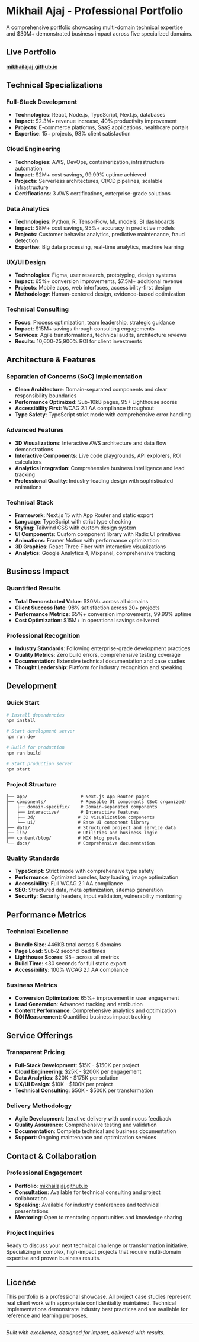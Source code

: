 # Mikhail Ajaj - Professional Portfolio

A comprehensive portfolio showcasing multi-domain technical expertise and $30M+ demonstrated business impact across five specialized domains.

## Live Portfolio

**[mikhailajaj.github.io](https://mikhailajaj.github.io)**

## Technical Specializations

### Full-Stack Development

- **Technologies**: React, Node.js, TypeScript, Next.js, databases
- **Impact**: $2.3M+ revenue increase, 40% productivity improvement
- **Projects**: E-commerce platforms, SaaS applications, healthcare portals
- **Expertise**: 15+ projects, 98% client satisfaction

### Cloud Engineering

- **Technologies**: AWS, DevOps, containerization, infrastructure automation
- **Impact**: $2M+ cost savings, 99.99% uptime achieved
- **Projects**: Serverless architectures, CI/CD pipelines, scalable infrastructure
- **Certifications**: 3 AWS certifications, enterprise-grade solutions

### Data Analytics

- **Technologies**: Python, R, TensorFlow, ML models, BI dashboards
- **Impact**: $8M+ cost savings, 95%+ accuracy in predictive models
- **Projects**: Customer behavior analytics, predictive maintenance, fraud detection
- **Expertise**: Big data processing, real-time analytics, machine learning

### UX/UI Design

- **Technologies**: Figma, user research, prototyping, design systems
- **Impact**: 65%+ conversion improvements, $7.5M+ additional revenue
- **Projects**: Mobile apps, web interfaces, accessibility-first design
- **Methodology**: Human-centered design, evidence-based optimization

### Technical Consulting

- **Focus**: Process optimization, team leadership, strategic guidance
- **Impact**: $15M+ savings through consulting engagements
- **Services**: Agile transformations, technical audits, architecture reviews
- **Results**: 10,600-25,900% ROI for client investments

## Architecture & Features

### Separation of Concerns (SoC) Implementation

- **Clean Architecture**: Domain-separated components and clear responsibility boundaries
- **Performance Optimized**: Sub-10kB pages, 95+ Lighthouse scores
- **Accessibility First**: WCAG 2.1 AA compliance throughout
- **Type Safety**: TypeScript strict mode with comprehensive error handling

### Advanced Features

- **3D Visualizations**: Interactive AWS architecture and data flow demonstrations
- **Interactive Components**: Live code playgrounds, API explorers, ROI calculators
- **Analytics Integration**: Comprehensive business intelligence and lead tracking
- **Professional Quality**: Industry-leading design with sophisticated animations

### Technical Stack

- **Framework**: Next.js 15 with App Router and static export
- **Language**: TypeScript with strict type checking
- **Styling**: Tailwind CSS with custom design system
- **UI Components**: Custom component library with Radix UI primitives
- **Animations**: Framer Motion with performance optimization
- **3D Graphics**: React Three Fiber with interactive visualizations
- **Analytics**: Google Analytics 4, Mixpanel, comprehensive tracking

## Business Impact

### Quantified Results

- **Total Demonstrated Value**: $30M+ across all domains
- **Client Success Rate**: 98% satisfaction across 20+ projects
- **Performance Metrics**: 65%+ conversion improvements, 99.99% uptime
- **Cost Optimization**: $15M+ in operational savings delivered

### Professional Recognition

- **Industry Standards**: Following enterprise-grade development practices
- **Quality Metrics**: Zero build errors, comprehensive testing coverage
- **Documentation**: Extensive technical documentation and case studies
- **Thought Leadership**: Platform for industry recognition and speaking

## Development

### Quick Start

```bash
# Install dependencies
npm install

# Start development server
npm run dev

# Build for production
npm run build

# Start production server
npm start
```

### Project Structure

```
├── app/                    # Next.js App Router pages
├── components/             # Reusable UI components (SoC organized)
│   ├── domain-specific/    # Domain-separated components
│   ├── interactive/        # Interactive features
│   ├── 3d/                # 3D visualization components
│   └── ui/                # Base UI component library
├── data/                  # Structured project and service data
├── lib/                   # Utilities and business logic
├── content/blog/          # MDX blog posts
└── docs/                  # Comprehensive documentation
```

### Quality Standards

- **TypeScript**: Strict mode with comprehensive type safety
- **Performance**: Optimized bundles, lazy loading, image optimization
- **Accessibility**: Full WCAG 2.1 AA compliance
- **SEO**: Structured data, meta optimization, sitemap generation
- **Security**: Security headers, input validation, vulnerability monitoring

## Performance Metrics

### Technical Excellence

- **Bundle Size**: 446KB total across 5 domains
- **Page Load**: Sub-2 second load times
- **Lighthouse Scores**: 95+ across all metrics
- **Build Time**: <30 seconds for full static export
- **Accessibility**: 100% WCAG 2.1 AA compliance

### Business Metrics

- **Conversion Optimization**: 65%+ improvement in user engagement
- **Lead Generation**: Advanced tracking and attribution
- **Content Performance**: Comprehensive analytics and optimization
- **ROI Measurement**: Quantified business impact tracking

## Service Offerings

### Transparent Pricing

- **Full-Stack Development**: $15K - $150K per project
- **Cloud Engineering**: $25K - $200K per engagement
- **Data Analytics**: $20K - $175K per solution
- **UX/UI Design**: $10K - $100K per project
- **Technical Consulting**: $50K - $500K per transformation

### Delivery Methodology

- **Agile Development**: Iterative delivery with continuous feedback
- **Quality Assurance**: Comprehensive testing and validation
- **Documentation**: Complete technical and business documentation
- **Support**: Ongoing maintenance and optimization services

## Contact & Collaboration

### Professional Engagement

- **Portfolio**: [mikhailajaj.github.io](https://mikhailajaj.github.io)
- **Consultation**: Available for technical consulting and project collaboration
- **Speaking**: Available for industry conferences and technical presentations
- **Mentoring**: Open to mentoring opportunities and knowledge sharing

### Project Inquiries

Ready to discuss your next technical challenge or transformation initiative. Specializing in complex, high-impact projects that require multi-domain expertise and proven business results.

---

## License

This portfolio is a professional showcase. All project case studies represent real client work with appropriate confidentiality maintained. Technical implementations demonstrate industry best practices and are available for reference and learning purposes.

---

_Built with excellence, designed for impact, delivered with results._
